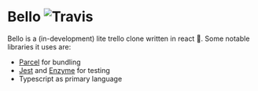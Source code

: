 # Bello ![Travis](https://travis-ci.org/akagr/bello-react.svg?branch=master)

Bello is a (in-development) lite trello clone written in react 💯. Some notable libraries it uses are:

* [Parcel][parcel-link] for bundling
* [Jest][jest-link] and [Enzyme][enzyme-link] for testing
* Typescript as primary language

[jest-link]: http://facebook.github.io/jest/
[enzyme-link]: http://airbnb.io/enzyme/
[parcel-link]: https://parceljs.org

